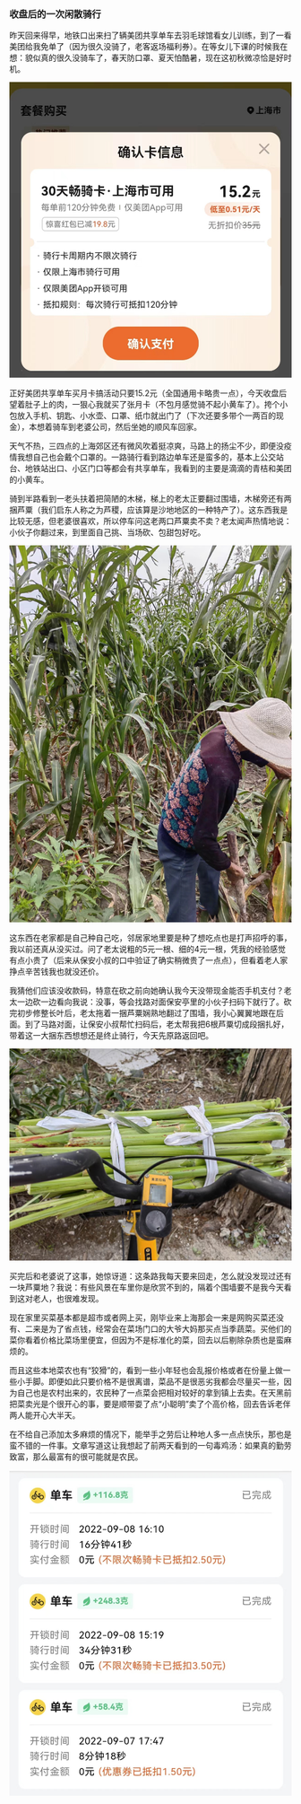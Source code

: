 ### 收盘后的一次闲散骑行

昨天回来得早，地铁口出来扫了辆美团共享单车去羽毛球馆看女儿训练，到了一看美团给我免单了（因为很久没骑了，老客返场福利券）。在等女儿下课的时候我在想：貌似真的很久没骑车了，春天防口罩、夏天怕酷暑，现在这初秋微凉恰是好时机。

![月卡](../img/xhc-ls-1.jpg)

正好美团共享单车买月卡搞活动只要15.2元（全国通用卡略贵一点），今天收盘后望着肚子上的肉，一狠心我就买了张月卡（不包月感觉骑不起小黄车了）。挎个小包放入手机、钥匙、小水壶、口罩、纸巾就出门了（下次还要多带个一两百的现金），本想着骑车到老婆公司，然后坐她的顺风车回家。

天气不热，三四点的上海郊区还有微风吹着挺凉爽，马路上的扬尘不少，即便没疫情我想自己也会戴个口罩的。一路骑行看到路边单车还是蛮多的，基本上公交站台、地铁站出口、小区门口等都会有共享单车，我看到的主要是滴滴的青桔和美团的小黄车。

骑到半路看到一老头扶着把简陋的木梯，梯上的老太正要翻过围墙，木梯旁还有两捆芦粟（我们启东人称之为芦稷，应该算是沙地地区的一种特产了）。这东西我是比较无感，但老婆很喜欢，所以停车问这老两口芦粟卖不卖？老太闻声热情地说：小伙子你翻过来，到里面自己挑、当场砍、包甜包好吃。

![老农](../img/xhc-ls-2.jpg)

这东西在老家都是自己种自己吃，邻居家地里要是种了想吃点也是打声招呼的事，我以前还真从没买过。问了老太说粗的5元一根、细的4元一根，凭我的经验感觉有点小贵了（后来从保安小叔的口中验证了确实稍微贵了一点点），但看着老人家挣点辛苦钱我也就没还价。

我猜他们应该没收款码，特意在砍之前向她确认我今天没带现金能否手机支付？老太一边砍一边看向我说：没事，等会找路对面保安亭里的小伙子扫码下就行了。砍完初步修整长叶后，老太拖着一捆芦粟娴熟地翻过了围墙，我小心翼翼地跟在后面。到了马路对面，让保安小叔帮忙扫码后，老太帮我把6根芦粟切成段捆扎好，带着这一大捆东西想想还是终止骑行，今天先原路返回吧。

![吃](../img/xhc-ls-3.jpg)

买完后和老婆说了这事，她惊讶道：这条路我每天要来回走，怎么就没发现过还有一块芦粟地？我说：有些风景在车里你是欣赏不到的，隔着个围墙要不是我今天看到这对老人，也很难发现。

现在家里买菜基本都是超市或者网上买，刚毕业来上海那会一来是网购买菜还没有、二来是为了省点钱，经常会在菜场门口的大爷大妈那买点当季蔬菜。买他们的菜你看着价格比菜场里便宜，但因为不是标准化的菜，回去以后剔除杂质也是蛮麻烦的。

而且这些本地菜农也有“狡猾”的，看到一些小年轻也会乱报价格或者在份量上做一些小手脚。即便如此只要价格不是很离谱，菜品不是很恶劣我都会尽量买一些，因为自己也是农村出来的，农民种了一点菜会把相对较好的拿到镇上去卖。在天黑前把菜卖光是个很开心的事，要是顺带耍了点“小聪明”卖了个高价格，回去告诉老伴两人能开心大半天。

在不给自己添加太多麻烦的情况下，能举手之劳后让种地人多一点点快乐，那也是蛮不错的一件事。文章写道这让我想起了前两天看到的一句毒鸡汤：如果真的勤劳致富，那么最富有的很可能就是农民。

![骑行](../img/xhc-ls-4.jpg)